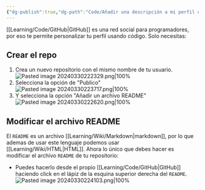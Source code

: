 ```yaml
---
{"dg-publish":true,"dg-path":"Code/Añadir una descripción a mi perfil de GitHub usando README.md","permalink":"/code/anadir-una-descripcion-a-mi-perfil-de-git-hub-usando-readme/","created":"2024-03-30T22:47","updated":"2024-03-30T22:47"}
---
```


[[Learning/Code/GitHub\|GitHub]] es una red social para programadores, por eso te permite personalizar tu perfil usando código. Solo necesitas:
## Crear el repo
1. Crea un nuevo repositorio con el mismo nombre de tu usuario.
   ![Pasted image 20240330222329.png|100%](/img/user/Engine/Attachments/Pasted%20image%2020240330222329.png)
2. Selecciona la opción de "Publico"
   ![Pasted image 20240330223717.png|100%](/img/user/Engine/Attachments/Pasted%20image%2020240330223717.png)
3. Y selecciona la opción "Añadir un archivo README"
   ![Pasted image 20240330222620.png|100%](/img/user/Engine/Attachments/Pasted%20image%2020240330222620.png)

## Modificar el archivo README
El `README` es un archivo [[Learning/Wiki/Markdown\|markdown]], por lo que ademas de usar este lenguaje podemos usar [[Learning/Wiki/HTML\|HTML]]. Ahora lo único que debes hacer es modificar el archivo `README` de tu repositorio:

- Puedes hacerlo desde el propio [[Learning/Code/GitHub\|GitHub]] haciendo click en el lápiz de la esquina superior derecha del `README`.
   ![Pasted image 20240330224103.png|100%](/img/user/Engine/Attachments/Pasted%20image%2020240330224103.png)
